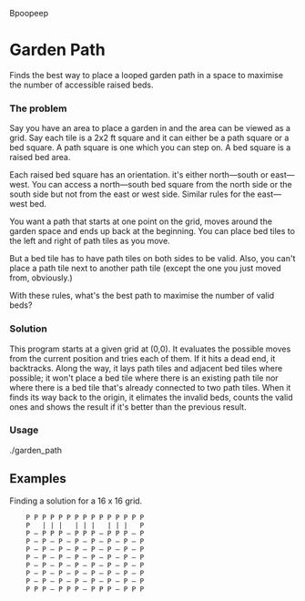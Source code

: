 Bpoopeep
# Garden Path

Finds the best way to place a looped garden path in a space to maximise the number of accessible raised beds.

### The problem

Say you have an area to place a garden in and the area can be viewed as a grid. Say each tile is a 2x2 ft square and it can either be a path square or a bed square. A path square is one which you can step on. A bed square is a raised bed area.

Each raised bed square has an orientation. it's either north—south or east—west. You can access a north—south bed square from the north side or the south side but not from the east or west side. Similar rules for the east—west bed.

You want a path that starts at one point on the grid, moves around the garden space and ends up back at the beginning. You can place bed tiles to the left and right of path tiles as you move.

But a bed tile has to have path tiles on both sides to be valid. Also, you can't place a path tile next to another path tile (except the one you just moved from, obviously.)

With these rules, what's the best path to maximise the number of valid beds?

### Solution

This program starts at a given grid at (0,0). It evaluates the possible moves from the current position and tries each of them. If it hits a dead end, it backtracks. Along the way, it lays path tiles and adjacent bed tiles where possible; it won't place a bed tile where there is an existing path tile nor where there is a bed tile that's already connected to two path tiles. When it finds its way back to the origin, it elimates the invalid beds, counts the valid ones and shows the result if it's better than the previous result.

### Usage
./garden_path

## Examples

Finding a solution for a 16 x 16 grid.

```
    P P P P P P P P P P P P P P P
    P   | | |   | | |   | | |   P
    P — P P P — P P P — P P P — P
    P — P — P — P — P — P — P — P
    P — P — P — P — P — P — P — P
    P — P — P — P — P — P — P — P
    P — P — P — P — P — P — P — P
    P — P — P — P — P — P — P — P
    P — P — P — P — P — P — P — P
    P P P — P P P — P P P — P P P
```
